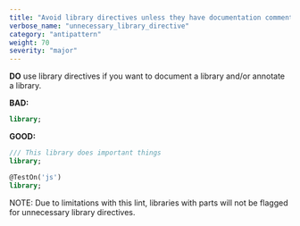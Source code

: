 ```yaml
---
title: "Avoid library directives unless they have documentation comments or annotations"
verbose_name: "unnecessary_library_directive"
category: "antipattern"
weight: 70
severity: "major"
---
```

**DO** use library directives if you want to document a library and/or annotate 
a library.

**BAD:**
```dart
library;
```

**GOOD:**
```dart
/// This library does important things
library;
```

```dart
@TestOn('js')
library;
```

NOTE: Due to limitations with this lint, libraries with parts will not be
flagged for unnecessary library directives.

